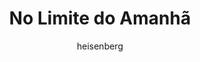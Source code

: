 ---
layout: post
author: heisenberg
category: Filmes
post_date: '2020-12-06T18:33:14.178Z'
post_modified: '2020-12-06T18:33:14.178Z'
title: No Limite do Amanhã
description: >-
  A Terra está dominada por alienígenas e o major Bill Cage, um relações
  públicas das Forças Armadas dos Estados Unidos, é obrigado a ir para a linha
  de frente. Inexplicavelmente, ele acaba preso em um ciclo do tempo, revivendo
  repetidamente sua última batalha. No entanto, quanto mais vezes ele luta, suas
  habilidades de guerreiro melhoram e ele fica mais perto de descobrir como
  derrotar o inimigo.
poster_path: /xjw5trHV7Mwo61P0kCTy8paEkgO.jpg
tmdb_id: 137113
imdb_id: tt1631867
runtime: 113
release_date: '2014-05-27'
genres:
  - Ação
  - Ficção científica
casts:
  - Tom Cruise
  - Emily Blunt
  - Brendan Gleeson
  - Bill Paxton
  - Jonas Armstrong
  - Tony Way
crews:
  - Doug Liman
trailer: aMTDShCb4f4
certification: 14
adult: 'false'
vote_average: 10.0
vote_count: 10040
qualitys:
  - 1080p
  - 720p
audios:
  - Dual Áudio
extensions:
  - mkv
  - mp4
---